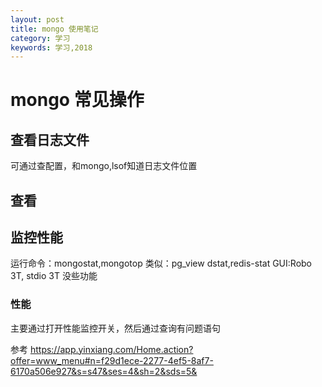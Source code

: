 ```yaml
---
layout: post
title: mongo 使用笔记
category: 学习
keywords: 学习,2018
---
```


# mongo 常见操作

## 查看日志文件

可通过查配置，和mongo,lsof知道日志文件位置

## 查看

## 监控性能

运行命令：mongostat,mongotop
类似：pg_view dstat,redis-stat
GUI:Robo 3T, stdio 3T 没些功能

### 性能

主要通过打开性能监控开关，然后通过查询有问题语句

参考
https://app.yinxiang.com/Home.action?offer=www_menu#n=f29d1ece-2277-4ef5-8af7-6170a506e927&s=s47&ses=4&sh=2&sds=5&
